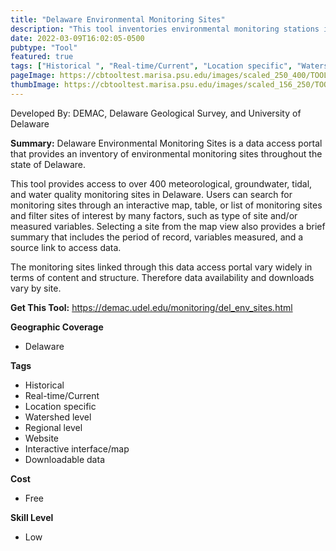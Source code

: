 ```yaml
---
title: "Delaware Environmental Monitoring Sites"
description: "This tool inventories environmental monitoring stations in Delaware and provides links to access corresponding data and find data of interest."
date: 2022-03-09T16:02:05-0500
pubtype: "Tool"
featured: true
tags: ["Historical ", "Real-time/Current", "Location specific", "Watershed level", "Regional level", "Website", "Interactive interface/map", "Downloadable data"]
pageImage: https://cbtooltest.marisa.psu.edu/images/scaled_250_400/TOOLID_59.0_ScreenCapture-1.png
thumbImage: https://cbtooltest.marisa.psu.edu/images/scaled_156_250/TOOLID_59.0_ScreenCapture-1.png
---
```

Developed By: DEMAC, Delaware Geological Survey, and University of Delaware


**Summary:** Delaware Environmental Monitoring Sites is a data access portal that provides an inventory of environmental monitoring sites throughout the state of Delaware.

This tool provides access to over 400 meteorological, groundwater, tidal, and water quality monitoring sites in Delaware. Users can search for monitoring sites through an interactive map, table, or list of monitoring sites and filter sites of interest by many factors, such as type of site and/or measured variables. Selecting a site from the map view also provides a brief summary that includes the period of record, variables measured, and a source link to access data.

The monitoring sites linked through this data access portal vary widely in terms of content and structure. Therefore data availability and downloads vary by site.

__**Get This Tool:**__ https://demac.udel.edu/monitoring/del_env_sites.html

__**Geographic Coverage**__
- Delaware

__**Tags**__
-  Historical 
-  Real-time/Current
-  Location specific
-  Watershed level
-  Regional level
-  Website
-  Interactive interface/map
-  Downloadable data

__**Cost**__
- Free

__**Skill Level**__
- Low
